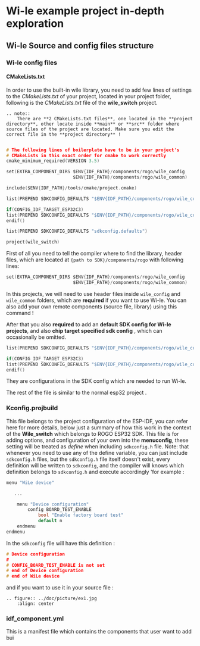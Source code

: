 # Wi-le example project in-depth exploration 

## Wi-le Source and config files structure

### Wi-le config files
#### CMakeLists.txt
In order to use the built-in wile library, you need to add few lines of settings to the *CMakeLists.txt* of your project, located in your project folder, following is the *CMakeLists.txt* file of the **wile_switch** project.

```{eval-rst}
.. note::
    There are **2 CMakeLists.txt files**, one located in the **project directory**, other locate inside **main** or **src** folder where source files of the project are located. Make sure you edit the correct file in the **project directory** !

```
```C

# The following lines of boilerplate have to be in your project's
# CMakeLists in this exact order for cmake to work correctly
cmake_minimum_required(VERSION 3.5)

set(EXTRA_COMPONENT_DIRS $ENV{IDF_PATH}/components/rogo/wile_config
                         $ENV{IDF_PATH}/components/rogo/wile_common)

include($ENV{IDF_PATH}/tools/cmake/project.cmake)

list(PREPEND SDKCONFIG_DEFAULTS "$ENV{IDF_PATH}/components/rogo/wile_common/sdkconfig.wile")

if(CONFIG_IDF_TARGET_ESP32C3)
list(PREPEND SDKCONFIG_DEFAULTS "$ENV{IDF_PATH}/components/rogo/wile_common/sdkconfig.wile.esp32c3")
endif()

list(PREPEND SDKCONFIG_DEFAULTS "sdkconfig.defaults")

project(wile_switch)

```

First of all you need to tell the compiler where to find the library, header files, which are located at `{path to SDK}/components/rogo` with following lines:
```C
set(EXTRA_COMPONENT_DIRS $ENV{IDF_PATH}/components/rogo/wile_config
                         $ENV{IDF_PATH}/components/rogo/wile_common)
```
In this projects, we will need to use header files inside `wile_config` and `wile_common` folders, which are **required** if you want to use Wi-le.
You can also add your own remote components (source file, library) using this command !

After that you also **required** to add an **default SDK config for Wi-le projects**, and also **chip target specified sdk config** , which can occasionally be omitted.

```C
list(PREPEND SDKCONFIG_DEFAULTS "$ENV{IDF_PATH}/components/rogo/wile_common/sdkconfig.wile")

if(CONFIG_IDF_TARGET_ESP32C3)
list(PREPEND SDKCONFIG_DEFAULTS "$ENV{IDF_PATH}/components/rogo/wile_common/sdkconfig.wile.esp32c3")
endif()
```

They are configurations in the SDK config which are needed to run Wi-le.

The rest of the file is similar to the normal esp32 project .

### Kconfig.projbuild
This file belongs to the project configuration of the ESP-IDF, you can refer here for more details, below just a summary of how this work in the context of the **Wile_switch** which belongs to ROGO ESP32 SDK. 
This file is for adding options, and configuration of your own into the **menuconfig**, these setting will be treated as *define* when including `sdkconfig.h` file.
Note: that whenever you need to use any of the define variable, you can just include `sdkconfig.h` files, but the `sdkconfig.h` file itself doesn't exist, every definition will be written to `sdkconfig`, and the compiler will knows which definition belongs to `sdkconfig.h` and execute accordingly 'for example :

```C
menu "WiLe device"

   ...

    menu "Device configuration"      
        config BOARD_TEST_ENABLE
            bool "Enable factory board test"
            default n
    endmenu
endmenu
```
In the `sdkconfig` file will have this definition :
```C
# Device configuration
#
# CONFIG_BOARD_TEST_ENABLE is not set
# end of Device configuration
# end of WiLe device
```

and if you want to use it in your source file :

```{eval-rst}
.. figure:: ../doc/picture/ex1.jpg
    :align: center

```


### idf_component.yml
This is a manifest file which contains the components that user want to add bui